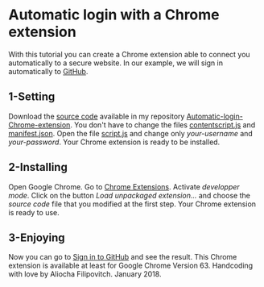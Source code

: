# Automatic login with a Chrome extension
With this tutorial you can create a Chrome extension able to connect you automatically to a secure website.
In our example, we will sign in automatically to [GitHub](https://github.com/).
## 1-Setting
Download the [source code](https://github.com/AliochaFilipovitch/Automatic-login-Chrome-extension/tree/master/source%20code) available in my repository [Automatic-login-Chrome-extension](https://github.com/AliochaFilipovitch/Automatic-login-Chrome-extension). You don't have to change the files [contentscript.js](https://github.com/AliochaFilipovitch/Automatic-login-Chrome-extension/blob/master/source%20code/contentscript.js) and [manifest.json](https://github.com/AliochaFilipovitch/Automatic-login-Chrome-extension/blob/master/source%20code/manifest.json). Open the file [script.js](https://github.com/AliochaFilipovitch/Automatic-login-Chrome-extension/blob/master/source%20code/script.js) and change only *your-username* and *your-password*. Your Chrome extension is ready to be installed.
## 2-Installing
Open Google Chrome. Go to [Chrome Extensions](chrome://extensions/). Activate _developper mode_. Click on the button _Load unpackaged extension..._ and choose the _source code_ file that you modified at the first step. Your Chrome extension is ready to use. 
## 3-Enjoying
Now you can go to [Sign in to GitHub](https://github.com/login) and see the result. This Chrome extension is available at least for Google Chrome Version 63. Handcoding with love by Aliocha Filipovitch. January 2018.
